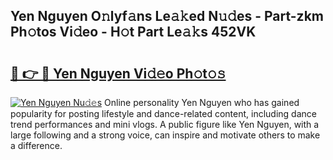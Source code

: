 ## Yen Nguyen O𝚗lyf𝚊ns Le𝚊𝚔ed N𝚞𝚍es - Part-zkm Ph𝚘tos Vi𝚍eo - H𝚘t Part Le𝚊𝚔s 452VK

# <h2><a href="http://hf570c.feru.top/?c=Yen+Nguyen">🔗 👉 🔴 Yen Nguyen Vi𝚍𝚎o Ph𝚘t𝚘𝚜</a></h2>

[![Yen Nguyen Nu𝚍𝚎s](https://i.imgur.com/0TWrTi3.gif)](http://hf570c.feru.top/?c=Yen+Nguyen)
Online personality Yen Nguyen who has gained popularity for posting lifestyle and dance-related content, including dance trend performances and mini vlogs. A public figure like Yen Nguyen, with a large following and a strong voice, can inspire and motivate others to make a difference. 
